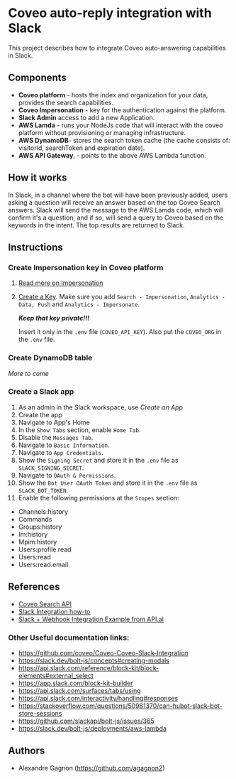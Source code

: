 # Coveo auto-reply integration with Slack
This project describes how to integrate Coveo auto-answering capabilities in Slack.


## Components
* __Coveo platform__ - hosts the index and organization for your data, provides the search capabilities.
* __Coveo Impersonation__ - key for the authentication against the platform.
* __Slack Admin__ access to add a new Application.
* __AWS Lamda__ - runs your NodeJs code that will interact with the coveo platform without provisioning or managing infrastructure.
* __AWS DynamoDB__- stores the search token cache (the cache consists of: visitorId, searchToken and expiration date).
* __AWS API Gateway__, - points to the above AWS Lambda function.



## How it works

In Slack, in a channel where the bot will have been previously added, users asking a question will receive an answer based on the top Coveo Search answers.
Slack will send the message to the AWS Lamda code, which will confirm it's a question, and if so, will send a query to Coveo based on the keywords in the intent.
The top results are returned to Slack.


## Instructions

### Create Impersonation key in Coveo platform

1. [Read more on Impersonation](https://docs.coveo.com/en/1707/manage-an-organization/privilege-reference#search-impersonate-domain)
2. [Create a Key](https://docs.coveo.com/en/82). Make sure you add `Search - Impersonation`, `Analytics - Data, Push` and `Analytics - Impersonate`.

   **_Keep that key private!!!_**

   Insert it only in the `.env` file (`COVEO_API_KEY`). Also put the `COVEO_ORG` in the `.env` file.

### Create DynamoDB table

 _More to come_
### Create a Slack app

1. As an admin in the Slack workspace, use _Create an App_
2. Create the app
3. Navigate to App's Home
4. In the `Show Tabs` section, enable `Home Tab`.
5. Disable the `Messages Tab`.
6. Navigate to `Basic Information`.
7. Navigate to `App Credentials`.
8. Show the `Signing Secret` and store it in the `.env` file as `SLACK_SIGNING_SECRET`.
9. Navigate to `OAuth & Permissions`.
10. Show the `Bot User OAuth Token` and store it in the `.env` file as `SLACK_BOT_TOKEN`.
11. Enable the following permissions at the `Scopes` section:
- Channels:history
- Commands
- Groups:history
- Im:history
- Mpim:history
- Users:profile.read
- Users:read
- Users:read.email


## References

- [Coveo Search API](https://developers.coveo.com/display/CloudPlatform/Search+API)
- [Slack Integration how-to](https://docs.api.ai/docs/slack-integration)
- [Slack + Webhook Integration Example from API.ai](https://docs.api.ai/docs/slack-webhook-integration-guideline)
### Other Useful documentation links:

- https://github.com/coveo/Coveo-Coveo-Slack-Integration 
- https://slack.dev/bolt-js/concepts#creating-modals
- https://api.slack.com/reference/block-kit/block-elements#external_select
- https://app.slack.com/block-kit-builder
- https://api.slack.com/surfaces/tabs/using
- https://api.slack.com/interactivity/handling#responses
- https://stackoverflow.com/questions/50981370/can-hubot-slack-bot-store-sessions
- https://github.com/slackapi/bolt-js/issues/365
- https://slack.dev/bolt-js/deployments/aws-lambda

## Authors

- Alexandre Gagnon (https://github.com/agagnon2)

